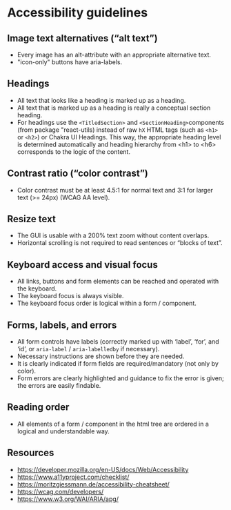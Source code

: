 # Accessibility guidelines

## Image text alternatives (“alt text”)

-   Every image has an alt-attribute with an appropriate alternative text.
-   "icon-only" buttons have aria-labels.

## Headings

-   All text that looks like a heading is marked up as a heading.
-   All text that is marked up as a heading is really a conceptual section heading.
-   For headings use the `<TitledSection>` and `<SectionHeading>`components (from package "react-utils) instead of raw `hX` HTML
    tags (such as `<h1>` or `<h2>`) or Chakra UI Headings.
    This way, the appropriate heading level is determined automatically and heading hierarchy from \<h1> to \<h6> corresponds to the logic of the content.

## Contrast ratio (“color contrast”)

-   Color contrast must be at least 4.5:1 for normal text and 3:1 for larger text (>= 24px) (WCAG AA level).

## Resize text

-   The GUI is usable with a 200% text zoom without content overlaps.
-   Horizontal scrolling is not required to read sentences or “blocks of text”.

## Keyboard access and visual focus

-   All links, buttons and form elements can be reached and operated with the keyboard.
-   The keyboard focus is always visible.
-   The keyboard focus order is logical within a form / component.

## Forms, labels, and errors

-   All form controls have labels (correctly marked up with ‘label’, ‘for’, and ‘id’, or `aria-label` / `aria-labelledby` if necessary).
-   Necessary instructions are shown before they are needed.
-   It is clearly indicated if form fields are required/mandatory (not only by color).
-   Form errors are clearly highlighted and guidance to fix the error is given; the errors are easily findable.

## Reading order

-   All elements of a form / component in the html tree are ordered in a logical and understandable way.

## Resources

-   https://developer.mozilla.org/en-US/docs/Web/Accessibility
-   https://www.a11yproject.com/checklist/
-   https://moritzgiessmann.de/accessibility-cheatsheet/
-   https://wcag.com/developers/
-   https://www.w3.org/WAI/ARIA/apg/
